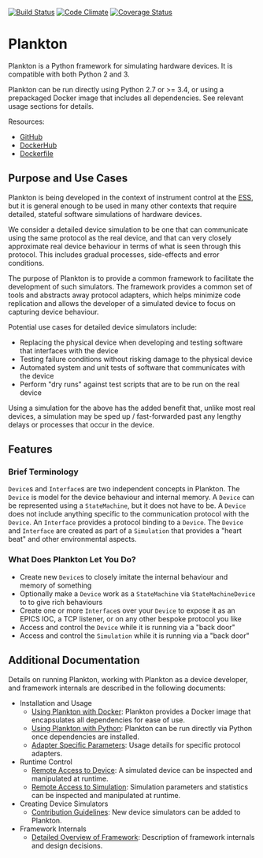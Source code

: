 [![Build Status](https://travis-ci.org/DMSC-Instrument-Data/plankton.svg?branch=master)](https://travis-ci.org/DMSC-Instrument-Data/plankton) [![Code Climate](https://codeclimate.com/github/DMSC-Instrument-Data/plankton/badges/gpa.svg)](https://codeclimate.com/github/DMSC-Instrument-Data/plankton) [![Coverage Status](https://coveralls.io/repos/github/DMSC-Instrument-Data/plankton/badge.svg?branch=master)](https://coveralls.io/github/DMSC-Instrument-Data/plankton?branch=master)


# Plankton

Plankton is a Python framework for simulating hardware devices. It is compatible with both Python 2 and 3.

Plankton can be run directly using Python 2.7 or >= 3.4, or using a prepackaged Docker image that includes all dependencies. See relevant usage sections for details.

Resources:
- [GitHub](https://github.com/DMSC-Instrument-Data/plankton)
- [DockerHub](https://hub.docker.com/r/dmscid/plankton/)
- [Dockerfile](https://github.com/DMSC-Instrument-Data/plankton/blob/master/Dockerfile)


## Purpose and Use Cases

Plankton is being developed in the context of instrument control at the [ESS](http://europeanspallationsource.se), but it is general enough to be used in many other contexts that require detailed, stateful software simulations of hardware devices.

We consider a detailed device simulation to be one that can communicate using the same protocol as the real device, and that can very closely approximate real device behaviour in terms of what is seen through this protocol. This includes gradual processes, side-effects and error conditions.

The purpose of Plankton is to provide a common framework to facilitate the development of such simulators. The framework provides a common set of tools and abstracts away protocol adapters, which helps minimize code replication and allows the developer of a simulated device to focus on capturing device behaviour.

Potential use cases for detailed device simulators include:

- Replacing the physical device when developing and testing software that interfaces with the device
- Testing failure conditions without risking damage to the physical device
- Automated system and unit tests of software that communicates with the device
- Perform "dry runs" against test scripts that are to be run on the real device

Using a simulation for the above has the added benefit that, unlike most real devices, a simulation may be sped up / fast-forwarded past any lengthy delays or processes that occur in the device.


## Features

### Brief Terminology 

`Device`s and `Interface`s are two independent concepts in Plankton. The `Device` is model for the device behaviour and internal memory. A `Device` can be represented using a `StateMachine`, but it does not have to be. A `Device` does not include anything specific to the communication protocol with the `Device`. An `Interface` provides a protocol binding to a `Device`. The `Device` and `Interface` are created as part of a `Simulation` that provides a "heart beat" and other environmental aspects.

### What Does Plankton Let You Do?

* Create new `Device`s to closely imitate the internal behaviour and memory of something
* Optionally make a `Device` work as a `StateMachine` via `StateMachineDevice` to to give rich behaviours
* Create one or more `Interface`s over your `Device` to expose it as an EPICS IOC, a TCP listener, or on any other bespoke protocol you like
* Access and control the `Device` while it is running via a "back door"
* Access and control the `Simulation` while it is running via a "back door"


## Additional Documentation

Details on running Plankton, working with Plankton as a device developer, and framework internals are described in the following documents:

* Installation and Usage
  * [Using Plankton with Docker](docs/UsageWithDocker.md): Plankton provides a Docker image that encapsulates all dependencies for ease of use.
  * [Using Plankton with Python](docs/UsageWithPython.md): Plankton can be run directly via Python once dependencies are installed.
  * [Adapter Specific Parameters](docs/AdapterSpecifics.md): Usage details for specific protocol adapters.
* Runtime Control
  * [Remote Access to Device](docs/RemoteAccessDevices.md): A simulated device can be inspected and manipulated at runtime.
  * [Remote Access to Simulation](docs/RemoteAccessSimulation.md): Simulation parameters and statistics can be inspected and manipulated at runtime.
* Creating Device Simulators
  * [Contribution Guidelines](docs/Contributing.md): New device simulators can be added to Plankton.
* Framework Internals
  * [Detailed Overview of Framework](docs/FrameworkDetails.md): Description of framework internals and design decisions.
